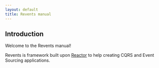```yaml
---
layout: default
title: Revents manual
---
```


## Introduction

Welcome to the Revents manual!

Revents is framework built upon [Reactor](https://projectreactor.io/) to help creating CQRS and Event Sourcing applications.
